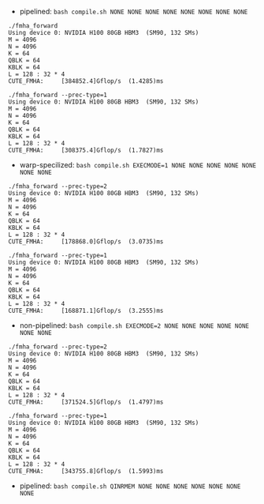 - pipelined: `bash compile.sh NONE NONE NONE NONE NONE NONE NONE NONE`
```
./fmha_forward
Using device 0: NVIDIA H100 80GB HBM3  (SM90, 132 SMs)
M = 4096
N = 4096
K = 64
QBLK = 64
KBLK = 64
L = 128 : 32 * 4
CUTE_FMHA:     [384852.4]Gflop/s  (1.4285)ms
```
```
./fmha_forward --prec-type=1
Using device 0: NVIDIA H100 80GB HBM3  (SM90, 132 SMs)
M = 4096
N = 4096
K = 64
QBLK = 64
KBLK = 64
L = 128 : 32 * 4
CUTE_FMHA:     [308375.4]Gflop/s  (1.7827)ms
```

- warp-specilized: `bash compile.sh EXECMODE=1 NONE NONE NONE NONE NONE NONE NONE`
```
./fmha_forward --prec-type=2
Using device 0: NVIDIA H100 80GB HBM3  (SM90, 132 SMs)
M = 4096
N = 4096
K = 64
QBLK = 64
KBLK = 64
L = 128 : 32 * 4
CUTE_FMHA:     [178868.0]Gflop/s  (3.0735)ms
```
```
./fmha_forward --prec-type=1
Using device 0: NVIDIA H100 80GB HBM3  (SM90, 132 SMs)
M = 4096
N = 4096
K = 64
QBLK = 64
KBLK = 64
L = 128 : 32 * 4
CUTE_FMHA:     [168871.1]Gflop/s  (3.2555)ms
```

- non-pipelined: `bash compile.sh EXECMODE=2 NONE NONE NONE NONE NONE NONE NONE`
```
./fmha_forward --prec-type=2
Using device 0: NVIDIA H100 80GB HBM3  (SM90, 132 SMs)
M = 4096
N = 4096
K = 64
QBLK = 64
KBLK = 64
L = 128 : 32 * 4
CUTE_FMHA:     [371524.5]Gflop/s  (1.4797)ms
```
```
./fmha_forward --prec-type=1
Using device 0: NVIDIA H100 80GB HBM3  (SM90, 132 SMs)
M = 4096
N = 4096
K = 64
QBLK = 64
KBLK = 64
L = 128 : 32 * 4
CUTE_FMHA:     [343755.8]Gflop/s  (1.5993)ms
```

- pipelined: `bash compile.sh QINRMEM NONE NONE NONE NONE NONE NONE NONE`
